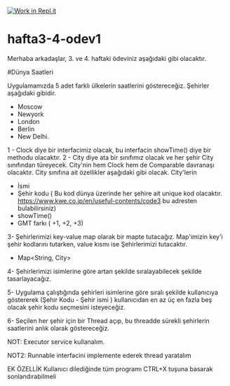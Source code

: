 [![Work in Repl.it](https://classroom.github.com/assets/work-in-replit-14baed9a392b3a25080506f3b7b6d57f295ec2978f6f33ec97e36a161684cbe9.svg)](https://classroom.github.com/online_ide?assignment_repo_id=3746664&assignment_repo_type=AssignmentRepo)
# hafta3-4-odev1

Merhaba arkadaşlar, 3. ve 4. haftaki ödeviniz aşağıdaki gibi olacaktır.

#Dünya Saatleri

Uygulamamızda 5 adet farklı ülkelerin saatlerini göstereceğiz. Şehirler aşağıdaki gibidir.

- Moscow
- Newyork
- London
- Berlin
- New Delhi.

1 - Clock diye bir interfacimiz olacak, bu interfacin showTime() diye bir methodu olacaktır. 
2 - City diye ata bir sınıfımız olacak ve her şehir City sınıfından türeyecek. City'nin hem Clock hem de Comparable davranaşı olacaktır. City sınıfına ait özellikler aşağıdaki gibi olacak. City'lerin 
  
  - İsmi
  - Şehir kodu ( Bu kod dünya üzerinde her şehire ait unique kod olacaktır. https://www.kwe.co.jp/en/useful-contents/code3 bu adresten bulabilirsiniz)
  - showTime()
  - GMT farkı ( +1, +2, +3)

3- Şehirlerimizi key-value map olarak bir mapte tutacağız. Map'imizin key'i şehir kodlarını tutarken, value kısmı ise Şehirlerimizi tutacaktır. 
 - Map<String, City>

4- Şehirlerimizi isimlerine göre artan şekilde sıralayabilecek şekilde tasarlayacağız.

5- Uygulama çalıştığında şehirleri isimlerine göre sıralı şekilde kullanıcıya göstererek (Şehir Kodu - Şehir ismi ) kullanıcıdan en az üç en fazla beş olacak  şehir kodu seçmesini isteyeceğiz.

6- Seçilen her şehir için bir Thread açıp, bu threadde sürekli şehirlerin saatlerini anlık olarak göstereceğiz. 

NOT: Executor service kullanalım.

NOT2: Runnable interfacini implemente ederek thread yaratalım

EK ÖZELLİK
Kullanıcı dilediğinde tüm programı CTRL+X tuşuna basarak sonlandırabilmeli

